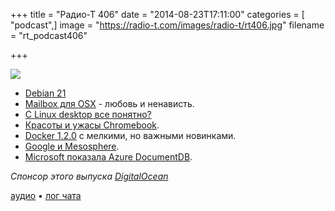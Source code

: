 +++
title = "Радио-Т 406"
date = "2014-08-23T17:11:00"
categories = [ "podcast",]
image = "https://radio-t.com/images/radio-t/rt406.jpg"
filename = "rt_podcast406"

+++

![](https://radio-t.com/images/radio-t/rt406.jpg)

* [Debian 21](https://bits.debian.org/2014/08/21-birthday-debian.html)
* [Mailbox для OSX](http://prsm.tc/yLi2pD) - любовь и ненависть.
* [С Linux desktop все понятно?](http://www.techrepublic.com/article/can-we-please-stop-talking-about-the-linux-desktop/?utm_campaign=buffer&utm_content=buffercf)
* [Красоты и ужасы Chromebook](http://www.omgchrome.com/three-myths-about-chrome-os-and-chromebooks/).
* [Docker 1.2.0](https://blog.docker.com/2014/08/announcing-docker-1-2-0/) с мелкими, но важными новинками.
* [Google и Mesosphere](http://venturebeat.com/2014/08/18/google-cloud-adds-easy-installation-of-mesospheres-hot-management-software/).
* [Microsoft показала Azure DocumentDB](http://gigaom.com/2014/08/21/microsoft-unveils-documentdb-a-nosql-database-built-for-azure/).

_Спонсор этого выпуска [DigitalOcean](https://www.digitalocean.com)_

[аудио](http://cdn.radio-t.com/rt_podcast406.mp3) • [лог чата](http://chat.radio-t.com/logs/radio-t-406.html)
<audio src="http://cdn.radio-t.com/rt_podcast406.mp3" preload="none"></audio>